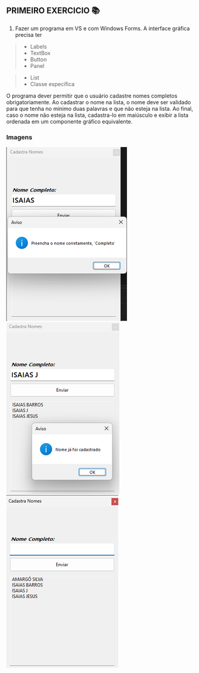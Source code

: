 ## PRIMEIRO EXERCICIO :books:


1. Fazer um programa em VS e com Windows Forms.
A interface gráfica precisa ter 
> - Labels
> - TextBox
> - Button
> - Panel

> - List 
> - Classe específica

O programa dever permitir que o usuário cadastre nomes completos obrigatoriamente.
Ao cadastrar o nome na lista, o nome deve ser validado para que tenha no mínimo duas palavras e 
que não esteja na lista. Ao final, caso o nome não esteja na lista, cadastra-lo em maiúsculo e 
exibir a lista ordenada em um componente gráfico equivalente.

### Imagens

<img  title="Imagem Windows Forms" src="https://github.com/IsaiasBrrsJ/Atos-DotNet/blob/main/Windows%20Forms-Exercicios/PrimeiraAtividade/Images/Home.png" alt="HOME"/><img  title="Imagem Windows Forms" src="https://github.com/IsaiasBrrsJ/Atos-DotNet/blob/main/Windows%20Forms-Exercicios/PrimeiraAtividade/Images/nomeJaCadastrado.png" alt="Erro"><img title="Image Windows Forms" src="https://github.com/IsaiasBrrsJ/Atos-DotNet/blob/main/Windows%20Forms-Exercicios/PrimeiraAtividade/Images/ordena.png" alt="Ordenação"/>
